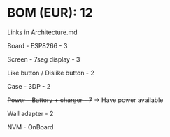 # BOM (EUR): 12

Links in Architecture.md

Board - ESP8266 - 3

Screen - 7seg display - 3

Like button / Dislike button - 2

Case - 3DP - 2

~~Power - Battery + charger - 7~~ -> Have power available

Wall adapter - 2

NVM - OnBoard